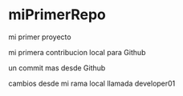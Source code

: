 # miPrimerRepo

mi primer proyecto

mi primera contribucion local para Github

un commit mas desde Github

cambios desde mi rama local llamada developer01
